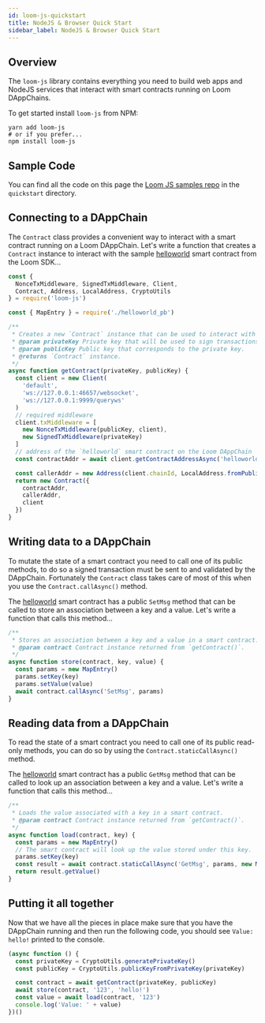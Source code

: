 ```yaml
---
id: loom-js-quickstart
title: NodeJS & Browser Quick Start
sidebar_label: NodeJS & Browser Quick Start
---
```


## Overview

The `loom-js` library contains everything you need to build web apps and NodeJS services that
interact with smart contracts running on Loom DAppChains.

To get started install `loom-js` from NPM:

```shell
yarn add loom-js
# or if you prefer...
npm install loom-js
```

## Sample Code

You can find all the code on this page the [Loom JS samples repo](https://github.com/loomnetwork/loom-js-samples)
in the `quickstart` directory.

## Connecting to a DAppChain

The `Contract` class provides a convenient way to interact with a smart contract running on a Loom
DAppChain. Let's write a function that creates a `Contract` instance to interact with the sample
[helloworld][] smart contract from the Loom SDK...

```js
const {
  NonceTxMiddleware, SignedTxMiddleware, Client,
  Contract, Address, LocalAddress, CryptoUtils
} = require('loom-js')

const { MapEntry } = require('./helloworld_pb')

/**
 * Creates a new `Contract` instance that can be used to interact with a smart contract.
 * @param privateKey Private key that will be used to sign transactions sent to the contract.
 * @param publicKey Public key that corresponds to the private key.
 * @returns `Contract` instance.
 */
async function getContract(privateKey, publicKey) {
  const client = new Client(
    'default',
    'ws://127.0.0.1:46657/websocket',
    'ws://127.0.0.1:9999/queryws'
  )
  // required middleware
  client.txMiddleware = [
    new NonceTxMiddleware(publicKey, client),
    new SignedTxMiddleware(privateKey)
  ]
  // address of the `helloworld` smart contract on the Loom DAppChain
  const contractAddr = await client.getContractAddressAsync('helloworld')

  const callerAddr = new Address(client.chainId, LocalAddress.fromPublicKey(publicKey))
  return new Contract({
    contractAddr,
    callerAddr,
    client
  })
}
```

## Writing data to a DAppChain

To mutate the state of a smart contract you need to call one of its public methods, to do so a
signed transaction must be sent to and validated by the DAppChain. Fortunately the `Contract` class
takes care of most of this when you use the `Contract.callAsync()` method.

The [helloworld][] smart contract has a public `SetMsg` method that can be called to store an
association between a key and a value. Let's write a function that calls this method...

```js
/**
 * Stores an association between a key and a value in a smart contract.
 * @param contract Contract instance returned from `getContract()`.
 */
async function store(contract, key, value) {
  const params = new MapEntry()
  params.setKey(key)
  params.setValue(value)
  await contract.callAsync('SetMsg', params)
}

```

## Reading data from a DAppChain

To read the state of a smart contract you need to call one of its public read-only methods, you can
do so by using the `Contract.staticCallAsync()` method.

The [helloworld][] smart contract has a public `GetMsg` method that can be called to look up an
association between a key and a value. Let's write a function that calls this method...

```js
/**
 * Loads the value associated with a key in a smart contract.
 * @param contract Contract instance returned from `getContract()`.
 */
async function load(contract, key) {
  const params = new MapEntry()
  // The smart contract will look up the value stored under this key.
  params.setKey(key)
  const result = await contract.staticCallAsync('GetMsg', params, new MapEntry())
  return result.getValue()
}
```

## Putting it all together

Now that we have all the pieces in place make sure that you have the DAppChain running and then
run the following code, you should see `Value: hello!` printed to the console.

```js
(async function () {
  const privateKey = CryptoUtils.generatePrivateKey()
  const publicKey = CryptoUtils.publicKeyFromPrivateKey(privateKey)

  const contract = await getContract(privateKey, publicKey)
  await store(contract, '123', 'hello!')
  const value = await load(contract, '123')
  console.log('Value: ' + value)
})()
```

[helloworld]: https://github.com/loomnetwork/go-loom/blob/master/examples/plugins/helloworld/helloworld.go
